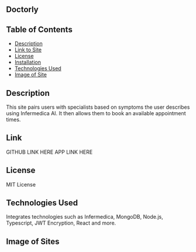 ## Doctorly


## Table of Contents
- [Description](#description)
- [Link to Site](#link)
- [License](#license)
- [Installation](#installation)
- [Technologies Used](#technologies-used)
- [Image of Site](#image-of-site)

## Description 

This site pairs users with specialists based on symptoms the user describes using Infermedica AI. It then allows them to book an available appointment times. 

## Link
GITHUB LINK HERE
APP LINK HERE

## License

MIT License

## Technologies Used
Integrates technologies such as Infermedica, MongoDB, Node.js, Typescript, JWT Encryption, React and more. 

## Image of Sites





    
